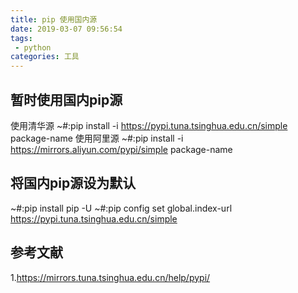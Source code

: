 ```yaml
---
title: pip 使用国内源
date: 2019-03-07 09:56:54
tags:
 - python
categories: 工具
---
```


## 暂时使用国内pip源
使用清华源
~#:pip install -i https://pypi.tuna.tsinghua.edu.cn/simple package-name
使用阿里源
~#:pip install -i https://mirrors.aliyun.com/pypi/simple package-name

## 将国内pip源设为默认
~#:pip install pip -U
~#:pip config set global.index-url https://pypi.tuna.tsinghua.edu.cn/simple

## 参考文献
1.https://mirrors.tuna.tsinghua.edu.cn/help/pypi/
